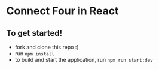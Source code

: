 # Connect Four in React

## To get started! 

- fork and clone this repo :) 
- run `npm install `
- to build and start the application, run `npm run start:dev`

